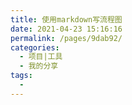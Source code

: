 ```yaml
---
title: 使用markdown写流程图
date: 2021-04-23 15:16:16
permalink: /pages/9dab92/
categories:
  - 项目|工具
  - 我的分享
tags:
  - 
---
```

